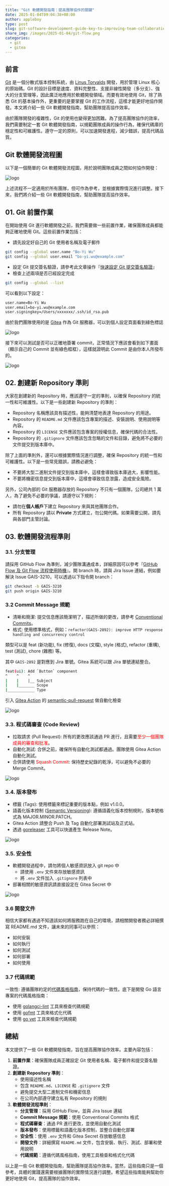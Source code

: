 ```yaml
---
title: "Git 軟體開發指南：提高團隊協作的關鍵"
date: 2025-01-04T09:04:38+08:00
author: appleboy
type: post
slug: git-software-development-guide-key-to-improving-team-collaboration-zh-tw
share_img: /images/2025-01-04/git-flow.png
categories:
  - git
  - gitea
---
```


## 前言

[Git][1] 是一個分散式版本控制系統，由 [Linus Torvalds][2] 開發，用於管理 Linux 核心的原始碼。Git 的設計目標是速度、資料完整性、支援非線性開發（多分支）、強大的分支管理等，因此廣泛地應用於軟體開發領域。而要有效地使用 Git，除了熟悉 Git 的基本操作外，更重要的是要掌握 Git 的工作流程，這樣才能更好地協作開發。本文將介紹一些 Git 軟體開發指南，幫助團隊提高協作效率。

由於團隊開發的複雜性，Git 的使用也變得更加困難。為了提高團隊協作的效率，我們需要制定一套 Git 軟體開發指南，以規範團隊成員的操作行為，確保代碼庫的穩定性和可維護性。遵守一定的原則，可以加速開發進程，減少錯誤，提高代碼品質。

[1]: https://en.wikipedia.org/wiki/Git
[2]: https://en.wikipedia.org/wiki/Linus_Torvalds

## Git 軟體開發流程圖

以下是一個簡單的 Git 軟體開發流程圖，用於說明團隊成員之間如何協作開發：

![logo](/images/2025-01-04/git-flow.png)

上述流程不一定適用於所有團隊，但可作為參考，並根據實際情況進行調整。接下來，我們將介紹一些 Git 軟體開發指南，幫助團隊提高協作效率。

<!--more-->

## 01. Git 前置作業

在開始使用 Git 進行軟體開發之前，我們需要做一些前置作業，確保團隊成員都能夠正確地使用 Git。這些前置作業包括：

- 請先設定好自己的 Git 使用者名稱及電子郵件

```bash
git config --global user.name "Bo-Yi Wu"
git config --global user.email "bo-yi.wu@example.com"
```

- 設定 Git 提交簽名驗證，請參考此文章操作『[快速設定 Git 提交簽名驗證][3]』
- 檢查上述兩項是否已經設定完成

```bash
git config --global --list
```

可以看到以下設定：

```bash
user.name=Bo-Yi Wu
user.email=bo-yi.wu@example.com
user.signingkey=/Users/xxxxxxx/.ssh/id_rsa.pub
```

[3]: https://blog.wu-boy.com/2023/10/git-commit-signature-verification/

由於我們團隊使用的是 [Gitea][4] 作為 Git 服務器，可以到個人設定頁面看到綠色標誌

![logo](/images/2025-01-04/gitea-signature-verification.png)

接下來可以測試是否可以正確地簽署 commit，正常情況下應該會看到如下畫面（顯示自己的 Commit 並有綠色框框），這樣就證明此 Commit 是由你本人所發布的。

![logo](/images/2025-01-04/gitea-commit-signature.png)

[4]: https://gitea.com/

## 02. 創建新 Repository 準則

大家在創建新的 Repository 時，應該遵守一定的準則，以確保 Repository 的統一性和可維護性。以下是一些創建新 Repository 的準則：

- Repository 名稱應該具有描述性，能夠清楚地表達 Repository 的用途。
- Repository 的 `README.md` 文件應該包含專案的描述、安裝說明、使用說明等內容。
- Repository 的 `LICENSE` 文件應該包含專案的授權信息，確保代碼的合法性。
- Repository 的 `.gitignore` 文件應該包含忽略的文件和目錄，避免將不必要的文件提交到版本庫中。

除了上面的準則外，還可以根據實際情況進行調整，確保 Repository 的統一性和可維護性。以下是一些常見錯誤，請務必避免：

- 不要將大型二進制文件提交到版本庫中，這樣會導致版本庫過大，影響性能。
- 不要將機密信息提交到版本庫中，這樣會導致信息泄露，造成安全風險。

另外，公司內部的 Git 服務器存放的 Repository 不只有一個團隊，公司總共 1 萬人，為了避免不必要的爭議，請遵守以下規則：

- 請勿在**個人帳戶**下建立 Repository 來與其他團隊合作。
- 所有 Repository 請以 **Private** 方式建立，勿公開代碼。如果需要公開，請先與各部門主管討論。

## 03. 軟體開發流程準則

### 3.1. 分支管理

請採用 GitHub Flow 為準則，減少團隊溝通成本，詳細原因可以參考『[GitHub Flow 及 Git Flow 流程使用時機][33]』。開 branch 時，請與 Jira Issue 連結，例如要解決 Issue GAIS-3210，可以透過以下指令開 branch：

```bash
git checkout -b GAIS-3210
git push origin GAIS-3210
```

[33]: https://blog.wu-boy.com/2017/12/github-flow-vs-git-flow/

### 3.2 Commit Message 規範

- 清晰和簡潔: 提交信息應該簡潔明了，描述所做的更改，請參考 [Conventional Commits][35]。
- 格式: 使用標準格式，例如：`refactor(GAIS-2892): improve HTTP response handling and concurrency control`

[35]: https://www.conventionalcommits.org/

類型可以是 feat (新功能), fix (修復), docs (文檔), style (格式), refactor (重構), test (測試), chore (雜務) 等。

其中 `GAIS-2892` 是對應到 Jira 單號。Gitea 系統可以跟 Jira 單號連結整合。

```bash
feat(ui): Add `Button` component
^    ^    ^
|    |    |__ Subject
|    |_______ Scope
|____________ Type
```

引入 [Gitea Action][36] 的 [semantic-pull-request][34] 做自動化檢查

![logo](/images/2025-01-04/gitea-semantic-pull-request.png)

[34]: https://github.com/marketplace/actions/semantic-pull-request
[36]: https://docs.gitea.com/usage/actions/overview

### 3.3. 程式碼審查 (Code Review)

- 拉取請求 (Pull Request): 所有的更改應該通過 PR 進行，且需要<font color="red">至少一個團隊成員的審查和批准</font>。
- 自動化測試: 合併之前，確保所有自動化測試都通過。團隊使用 Gitea Action 自動化測試。
- 合併請使用 <font color="red">Squash Commit</font>: 保持歷史紀錄的乾淨，可以避免不必要的 Merge Commit。

![logo](/images/2025-01-04/gitea-squash-commit.png)

### 3.4. 版本發布

- 標籤 (Tags): 使用標籤來標記重要的版本點，例如 v1.0.0。
- 語義化版本控制 ([Semantic Versioning][42]): 遵循語義化版本控制規則，版本號格式為 MAJOR.MINOR.PATCH。
- Gitea Action 請整合 Push 及 Tag 自動化部署測試站及正式站。
- 透過 [goreleaser][41] 工具可以快速產生 Release Note。

[41]: https://goreleaser.com/
[42]: https://semver.org/

![logo](/images/2025-01-04/gitea-release-note.png)

### 3.5. 安全性

- 軟體開發過程中，請勿將個人敏感資訊放入 git repo 中
  - 請使用 `.env` 文件來存放敏感資訊
  - 將 `.env` 文件加入 `.gitignore` 列表中
- 部署相關的敏感資訊請直接設定在 Gitea Secret 中

![logo](/images/2025-01-04/gitea-secret.png)

### 3.6 開發文件

相信大家都有遇過不知道該如何將服務跑在自己的環境，請相關開發者務必詳細撰寫 README.md 文件，讓未來的同事可以參照：

- 如何安裝
- 如何執行
- 如何測試
- 如何部署
- 如何使用

### 3.7 代碼規範

一致性: 遵循團隊約定的[代碼風格指南][40]，保持代碼的一致性。底下是開發 Go 語言專案的代碼風格指南：

[40]: https://google.github.io/styleguide/

- 使用 [golangci-lint][43] 工具來檢查代碼規範
- 使用 [gofmt][44] 工具來格式化代碼
- 使用 [go vet][45] 工具來檢查代碼規範

[43]: https://golangci-lint.run/
[44]: https://golang.org/cmd/gofmt/
[45]: https://pkg.go.dev/golang.org/x/tools/cmd/vet

## 總結

本文提供了一些 Git 軟體開發指南，旨在提高團隊協作效率。主要內容包括：

1. **前置作業**：確保團隊成員正確設定 Git 使用者名稱、電子郵件和提交簽名驗證。
2. **創建新 Repository 準則**：
   - 使用描述性名稱
   - 包含 `README.md`、`LICENSE` 和 `.gitignore` 文件
   - 避免提交大型二進制文件和機密信息
   - 在公司內部遵守建立私有 Repository 的規則
3. **軟體開發流程準則**：
   - **分支管理**：採用 GitHub Flow，並與 Jira Issue 連結
   - **Commit Message 規範**：使用 Conventional Commits 格式
   - **程式碼審查**：通過 PR 進行更改，並使用自動化測試
   - **版本發布**：使用標籤和語義化版本控制，並整合自動化部署
   - **安全性**：使用 `.env` 文件和 Gitea Secret 存放敏感信息
   - **開發文件**：詳細撰寫 `README.md` 文件，包含安裝、執行、測試、部署和使用說明
   - **代碼規範**：遵循代碼風格指南，使用工具檢查和格式化代碼

以上是一些 Git 軟體開發指南，幫助團隊提高協作效率。當然，這些指南只是一個參考，具體的實踐還需要根據團隊的實際情況進行調整。希望這些指南能夠幫助你更好地使用 Git，提高團隊的協作效率。
